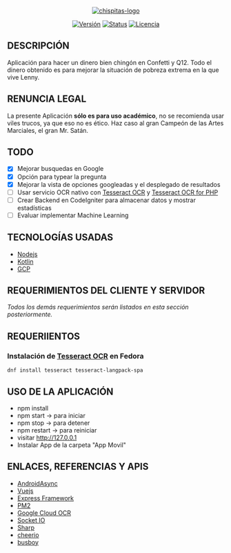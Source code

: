 
<p align="center">
<a href="https://imgbb.com/"><img src="https://i.ibb.co/8MHFC4t/chispitas-logo.png" alt="chispitas-logo" border="0"></a>
</p>

<p align="center">
    <a href="https://github.com/Pilaba/Chispitas-Cheat/releases"><img src="https://img.shields.io/badge/Versi%C3%B3n-beta-orange.svg" alt="Versión"></a>
    <a href="https://github.com/Pilaba/Chispitas-Cheat/commits/master"><img src="https://img.shields.io/badge/Status-En%20desarrollo-brightgreen.svg" alt="Status"></a>
    <a href="#"><img src="https://img.shields.io/badge/Licencia-MIT%2FApache--2.0-blue.svg" alt="Licencia"></a>
</p>

## DESCRIPCIÓN
Aplicación para hacer un dinero bien chingón en Confetti y Q12. Todo el dinero obtenido es para mejorar la situación de pobreza extrema en la que vive Lenny.

## RENUNCIA LEGAL
 La presente Aplicación **sólo es para uso académico**, no se recomienda usar viles trucos, ya que eso no es ético. Haz caso al gran Campeón de las Artes Marciales, el gran Mr. Satán.

## TODO
 - [x]  Mejorar busquedas en Google
 - [x] Opción para typear la pregunta
 - [x] Mejorar la vista de opciones googleadas y el desplegado de resultados
 - [ ] Usar servicio OCR nativo con [Tesseract OCR](https://github.com/tesseract-ocr/tesseract)  y [Tesseract OCR for PHP](https://github.com/thiagoalessio/tesseract-ocr-for-php) 
 - [ ] Crear Backend en CodeIgniter para almacenar datos y mostrar estadísticas
 - [ ] Evaluar implementar Machine Learning

## TECNOLOGÍAS USADAS
* [Nodejs](https://nodejs.org/es/) 
* [Kotlin](https://kotlinlang.org/)
* [GCP](https://cloud.google.com/?hl=es-419)

## REQUERIMIENTOS DEL CLIENTE Y SERVIDOR
*Todos los demás requerimientos serán listados en esta sección posteriormente.*
## REQUERIIENTOS
### Instalación de [Tesseract OCR](https://github.com/tesseract-ocr/tesseract) en Fedora
`dnf install tesseract tesseract-langpack-spa`

## USO DE LA APLICACIÓN
 - npm install 
 - npm start -> para iniciar
 - npm stop -> para detener
 - npm restart -> para reiniciar
 - visitar http://127.0.0.1
 - Instalar App de la carpeta "App Movil"

## ENLACES, REFERENCIAS Y APIS
* [AndroidAsync](https://github.com/koush/AndroidAsync)
* [Vuejs](https://vuejs.org/)
* [Express Framework](https://expressjs.com/es/)
* [PM2](https://github.com/Unitech/pm2)
* [Google Cloud OCR](https://github.com/googleapis/nodejs-vision)
* [Socket IO](https://socket.io/)
* [Sharp](https://github.com/lovell/sharp)
* [cheerio](https://github.com/cheeriojs/cheerio)
* [busboy](https://github.com/mscdex/busboy)
